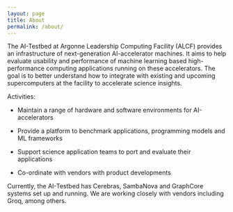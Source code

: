 ```yaml
---
layout: page
title: About
permalink: /about/
---
```

The AI-Testbed at Argonne Leadership Computing Facility (ALCF) provides an infrastructure of next-generation AI-accelerator machines. It aims to help evaluate usability and performance of machine learning based high-performance computing applications running on these accelerators. The goal is to better understand how to integrate with existing and upcoming supercomputers at the facility to accelerate science insights. 
 
Activities:
- Maintain a range of hardware and software environments for AI-accelerators

- Provide a platform to benchmark applications, programming models and ML frameworks

- Support science application teams to port and evaluate their applications

- Co-ordinate with vendors with product developments  
 
Currently, the AI-Testbed has Cerebras, SambaNova and GraphCore systems set up and running. We are working closely with vendors including Groq, among others.
<!--This is the base Jekyll theme. You can find out more info about customizing your Jekyll theme, as well as basic Jekyll usage documentation at [jekyllrb.com](https://jekyllrb.com/)

You can find the source code for Minima at GitHub:
[jekyll][jekyll-organization] /
[minima](https://github.com/jekyll/minima)

You can find the source code for Jekyll at GitHub:
[jekyll][jekyll-organization] /
[jekyll](https://github.com/jekyll/jekyll)


[jekyll-organization]: https://github.com/jekyll-->
